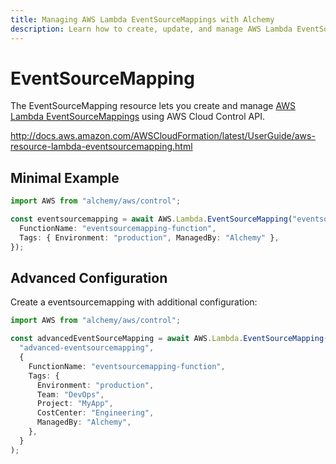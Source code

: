 ```yaml
---
title: Managing AWS Lambda EventSourceMappings with Alchemy
description: Learn how to create, update, and manage AWS Lambda EventSourceMappings using Alchemy Cloud Control.
---
```


# EventSourceMapping

The EventSourceMapping resource lets you create and manage [AWS Lambda EventSourceMappings](https://docs.aws.amazon.com/lambda/latest/userguide/) using AWS Cloud Control API.

http://docs.aws.amazon.com/AWSCloudFormation/latest/UserGuide/aws-resource-lambda-eventsourcemapping.html

## Minimal Example

```ts
import AWS from "alchemy/aws/control";

const eventsourcemapping = await AWS.Lambda.EventSourceMapping("eventsourcemapping-example", {
  FunctionName: "eventsourcemapping-function",
  Tags: { Environment: "production", ManagedBy: "Alchemy" },
});
```

## Advanced Configuration

Create a eventsourcemapping with additional configuration:

```ts
import AWS from "alchemy/aws/control";

const advancedEventSourceMapping = await AWS.Lambda.EventSourceMapping(
  "advanced-eventsourcemapping",
  {
    FunctionName: "eventsourcemapping-function",
    Tags: {
      Environment: "production",
      Team: "DevOps",
      Project: "MyApp",
      CostCenter: "Engineering",
      ManagedBy: "Alchemy",
    },
  }
);
```

